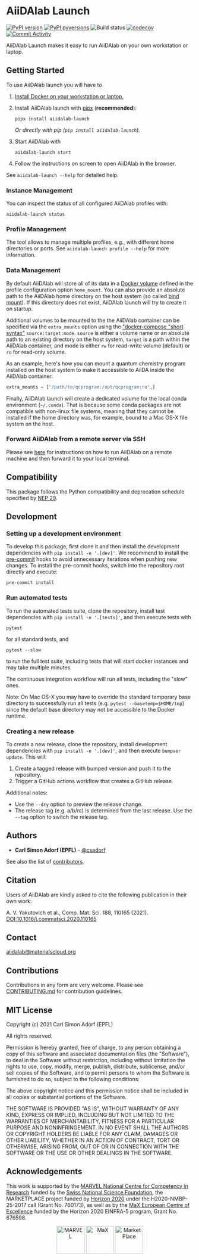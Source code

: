 # AiiDAlab Launch

[![PyPI version](https://badge.fury.io/py/aiidalab-launch.svg)](https://badge.fury.io/py/aiidalab-launch)
[![PyPI pyversions](https://img.shields.io/pypi/pyversions/aiidalab-launch.svg)](https://pypi.python.org/pypi/aiidalab-launch/)
![Build status](https://github.com/aiidalab/aiidalab-launch/actions/workflows/ci.yml/badge.svg?branch=main)
[![codecov](https://codecov.io/gh/aiidalab/aiidalab-launch/branch/main/graph/badge.svg?token=7FOZR20CHS)](https://codecov.io/gh/aiidalab/aiidalab-launch)
[![Commit Activity](https://img.shields.io/github/commit-activity/m/aiidalab/aiidalab-launch.svg)](https://github.com/aiidalab/aiidalab-launch/pulse)

AiiDAlab Launch makes it easy to run AiiDAlab on your own workstation or laptop.

## Getting Started

To use AiiDAlab launch you will have to

1. [Install Docker on your workstation or laptop.](https://docs.docker.com/get-docker/)
2. Install AiiDAlab launch with [pipx](https://pypa.github.io/pipx/installation/) (**recommended**):

   ```console
   pipx install aiidalab-launch
   ```

   _Or directly with pip (`pip install aiidalab-launch`)._

3. Start AiiDAlab with

    ```console
    aiidalab-launch start
    ```
4. Follow the instructions on screen to open AiiDAlab in the browser.

See `aiidalab-launch --help` for detailed help.

### Instance Management

You can inspect the status of all configured AiiDAlab profiles with:

```console
aiidalab-launch status
```

### Profile Management

The tool allows to manage multiple profiles, e.g., with different home directories or ports.
See `aiidalab-launch profile --help` for more information.

### Data Management

By default AiiDAlab will store all of its data in a [Docker volume](https://docs.docker.com/storage/volumes/) defined in the profile configuration option `home_mount`.
You can also provide an absolute path to the AiiDAlab home directory on the host system (so called [bind mount](https://docs.docker.com/storage/bind-mounts/)).
If this directory does not exist, AiiDAlab launch will try to create it on startup.

Additional volumes to be mounted to the the AiiDAlab container can be specified via the `extra_mounts` option using the ["docker-compose "short syntax"](https://docs.docker.com/compose/compose-file/compose-file-v3/#volumes) `source:target:mode`.
`source` is either a volume name or an absolute path to an existing directory on the host system,
`target` is a path within the AiiDAlab container,
and mode is either `rw` for read-write volume (default) or `ro` for read-only volume.

As an example, here's how you can mount a quantum chemistry program installed on the host system to make it accessible to AiiDA inside the AiiDAlab container:
```python
extra_mounts = ["/path/to/qcprogram:/opt/qcprogram:ro",]
```

Finally, AiiDAlab launch will create a dedicated volume for the local conda environment (`~/.conda`).
That is because some conda packages are not compatible with non-linux file systems, meaning that they cannot be installed if the home directory was, for example, bound to a Mac OS-X file system on the host.

### Forward AiiDAlab from a remote server via SSH

Please see [here](ssh-forward.md) for instructions on how to run AiiDAlab on a remote machine and then forward it to your local terminal.

## Compatibility

This package follows the Python compatibility and deprecation schedule specified by [NEP 29](https://numpy.org/neps/nep-0029-deprecation_policy.html).

## Development

### Setting up a development environment

To develop this package, first clone it and then install the development dependencies with `pip install -e '.[dev]'`.
We recommend to install the [pre-commit](https://pre-commit.com/) hooks to avoid unnecessary iterations when pushing new changes.
To install the pre-commit hooks, switch into the repository root directly and execute:
```console
pre-commit install
```

### Run automated tests

To run the automated tests suite, clone the repository, install test dependencies with `pip install -e '.[tests]'`, and then execute tests with

```console
pytest
```
for all standard tests, and
```console
pytest --slow
```
to run the full test suite, including tests that will start docker instances and may take multiple minutes.

The continuous integration workflow will run all tests, including the "slow" ones.

Note: On Mac OS-X you may have to override the standard temporary base directory to successfully run all tests (e.g. `pytest --basetemp=$HOME/tmp`) since the default base directory may not be accessible to the Docker runtime.

### Creating a new release

To create a new release, clone the repository, install development dependencies with `pip install -e '.[dev]'`, and then execute `bumpver update`.
This will:

  1. Create a tagged release with bumped version and push it to the repository.
  2. Trigger a GitHub actions workflow that creates a GitHub release.

Additional notes:

  - Use the `--dry` option to preview the release change.
  - The release tag (e.g. a/b/rc) is determined from the last release.
    Use the `--tag` option to switch the release tag.

## Authors

* **Carl Simon Adorf (EPFL)** - [@csadorf](https://github.com/csadorf)

See also the list of [contributors](https://github.com/aiidalab/aiidalab-launch/contributors).


## Citation

Users of AiiDAlab are kindly asked to cite the following publication in their own work:

A. V. Yakutovich et al., Comp. Mat. Sci. 188, 110165 (2021).
[DOI:10.1016/j.commatsci.2020.110165](https://doi.org/10.1016/j.commatsci.2020.110165)

## Contact

aiidalab@materialscloud.org

## Contributions

Contributions in any form are very welcome.
Please see [CONTRIBUTING.md](CONTRIBUTING.md) for contribution guidelines.

## MIT License

Copyright (c) 2021 Carl Simon Adorf (EPFL)

All rights reserved.

Permission is hereby granted, free of charge, to any person obtaining a copy
of this software and associated documentation files (the "Software"), to deal
in the Software without restriction, including without limitation the rights
to use, copy, modify, merge, publish, distribute, sublicense, and/or sell
copies of the Software, and to permit persons to whom the Software is
furnished to do so, subject to the following conditions:

The above copyright notice and this permission notice shall be included in all
copies or substantial portions of the Software.

THE SOFTWARE IS PROVIDED "AS IS", WITHOUT WARRANTY OF ANY KIND, EXPRESS OR
IMPLIED, INCLUDING BUT NOT LIMITED TO THE WARRANTIES OF MERCHANTABILITY,
FITNESS FOR A PARTICULAR PURPOSE AND NONINFRINGEMENT. IN NO EVENT SHALL THE
AUTHORS OR COPYRIGHT HOLDERS BE LIABLE FOR ANY CLAIM, DAMAGES OR OTHER
LIABILITY, WHETHER IN AN ACTION OF CONTRACT, TORT OR OTHERWISE, ARISING FROM,
OUT OF OR IN CONNECTION WITH THE SOFTWARE OR THE USE OR OTHER DEALINGS IN THE
SOFTWARE.

## Acknowledgements

This work is supported by the
[MARVEL National Centre for Competency in Research](<http://nccr-marvel.ch>) funded by the [Swiss National Science Foundation](<http://www.snf.ch/en>),
the MARKETPLACE project funded by [Horizon 2020](https://ec.europa.eu/programmes/horizon2020/) under the H2020-NMBP-25-2017 call (Grant No. 760173),
as well as by the [MaX
European Centre of Excellence](<http://www.max-centre.eu/>) funded by the Horizon 2020 EINFRA-5 program,
Grant No. 676598.

<div style="text-align:center">
 <img src="logos/MARVEL.png" alt="MARVEL" height="75px">
 <img src="logos/MaX.png" alt="MaX" height="75px">
 <img src="logos/MarketPlace.png" alt="MarketPlace" height="75px">
</div>
